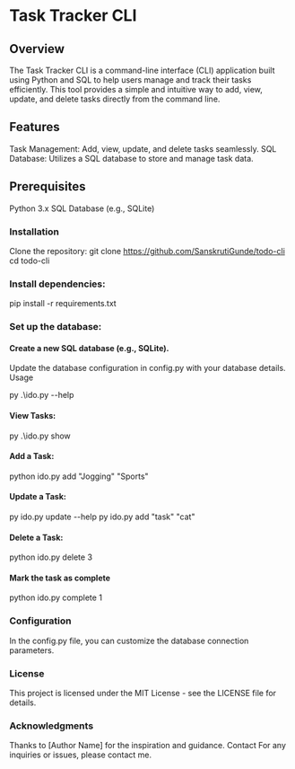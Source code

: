 # Task Tracker CLI

## Overview

The Task Tracker CLI is a command-line interface (CLI) application built using Python and SQL to help users manage and track their tasks efficiently. This tool provides a simple and intuitive way to add, view, update, and delete tasks directly from the command line.

## Features

Task Management: Add, view, update, and delete tasks seamlessly.
SQL Database: Utilizes a SQL database to store and manage task data.

## Prerequisites

Python 3.x
SQL Database (e.g., SQLite)

### Installation

Clone the repository:
git clone https://github.com/SanskrutiGunde/todo-cli
cd todo-cli

### Install dependencies:

pip install -r requirements.txt

### Set up the database:

#### Create a new SQL database (e.g., SQLite).

Update the database configuration in config.py with your database details.
Usage

py .\ido.py --help

#### View Tasks:

py .\ido.py show

#### Add a Task:

python ido.py add "Jogging" "Sports"

#### Update a Task:

py ido.py update --help
py ido.py add "task" "cat"

#### Delete a Task:

python ido.py delete 3

#### Mark the task as complete

python ido.py complete 1

### Configuration

In the config.py file, you can customize the database connection parameters.

### License

This project is licensed under the MIT License - see the LICENSE file for details.

### Acknowledgments

Thanks to [Author Name] for the inspiration and guidance.
Contact
For any inquiries or issues, please contact me.
